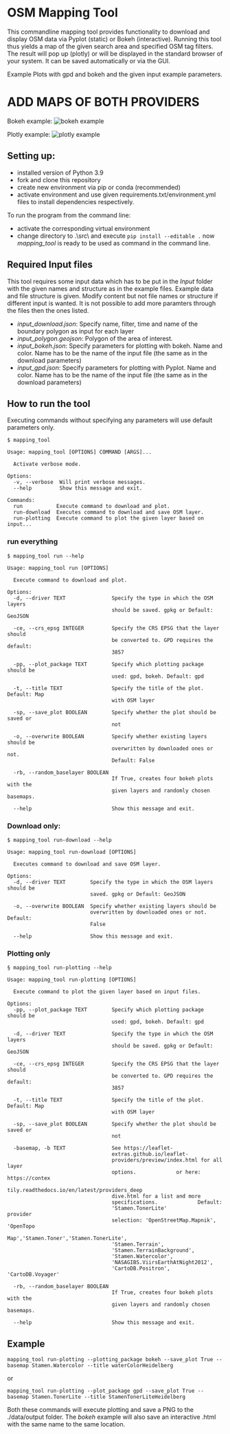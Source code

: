 # OSM Mapping Tool

This commandline mapping tool provides functionality to download and display OSM data via Pyplot (static) or Bokeh (interactive). Running this tool thus yields a map of the given search area and specified OSM tag filters. The result will pop up (plotly) or will be displayed in the standard browser of your system. It can be saved automatically or via the GUI.


Example Plots with gpd and bokeh and the given input example parameters.

# ADD MAPS OF BOTH PROVIDERS
Bokeh example:
![bokeh example](https://github.com/BoSott/mapping_tool/blob/main/data/example_output/example_map_bokeh.png)

Plotly example:
![plotly example](https://github.com/BoSott/mapping_tool/blob/main/data/example_output/example_map_plotly.png)

## Setting up:
- installed version of Python 3.9
- fork and clone this repository
- create new environment via pip or conda (recommended)
- activate environment and use given requirements.txt/environment.yml files to install dependencies respectively.

To run the program from the command line:
- activate the corresponding virtual environment
- change directory to .\src\ and execute `pip install --editable .` now *mapping_tool* is ready to be used as command in the command line.

## Required Input files
This tool requires some input data which has to be put in the *Input* folder with the given names and structure as in the example files.
Example data and file structure is given. Modify content but not file names or structure if different input is wanted. It is not possible to add more paramters through the files then the ones listed.
- *input_download.json*: Specify name, filter, time and name of the boundary polygon as input for each layer
- *input_polygon.geojson*: Polygon of the area of interest.
- *input_bokeh.json*: Specify parameters for plotting with bokeh. Name and color. Name has to be the name of the input file (the same as in the download parameters)
- *input_gpd.json*: Specify parameters for plotting with Pyplot. Name and color. Name has to be the name of the input file (the same as in the download parameters)

## How to run the tool
Executing commands without specifying any parameters will use default parameters only.

```
$ mapping_tool

Usage: mapping_tool [OPTIONS] COMMAND [ARGS]...

  Activate verbose mode.

Options:
  -v, --verbose  Will print verbose messages.
  --help         Show this message and exit.

Commands:
  run           Execute command to download and plot.
  run-download  Executes command to download and save OSM layer.
  run-plotting  Execute command to plot the given layer based on input...
```

### run everything
```
$ mapping_tool run --help

Usage: mapping_tool run [OPTIONS]

  Execute command to download and plot.

Options:
  -d, --driver TEXT               Specify the type in which the OSM layers
                                  should be saved. gpkg or Default: GeoJSON

  -ce, --crs_epsg INTEGER         Specify the CRS EPSG that the layer should
                                  be converted to. GPD requires the default:
                                  3857

  -pp, --plot_package TEXT        Specify which plotting package should be
                                  used: gpd, bokeh. Default: gpd

  -t, --title TEXT                Specify the title of the plot. Default: Map
                                  with OSM layer

  -sp, --save_plot BOOLEAN        Specify whether the plot should be saved or
                                  not

  -o, --overwrite BOOLEAN         Specify whether existing layers should be
                                  overwritten by downloaded ones or not.
                                  Default: False

  -rb, --random_baselayer BOOLEAN
                                  If True, creates four bokeh plots with the
                                  given layers and randomly chosen basemaps.

  --help                          Show this message and exit.
```

### Download only:
```
$ mapping_tool run-download --help

Usage: mapping_tool run-download [OPTIONS]

  Executes command to download and save OSM layer.

Options:
  -d, --driver TEXT        Specify the type in which the OSM layers should be
                           saved. gpkg or Default: GeoJSON

  -o, --overwrite BOOLEAN  Specify whether existing layers should be
                           overwritten by downloaded ones or not. Default:
                           False

  --help                   Show this message and exit.
```

### Plotting only
```
§ mapping_tool run-plotting --help

Usage: mapping_tool run-plotting [OPTIONS]

  Execute command to plot the given layer based on input files.

Options:
  -pp, --plot_package TEXT        Specify which plotting package should be
                                  used: gpd, bokeh. Default: gpd

  -d, --driver TEXT               Specify the type in which the OSM layers
                                  should be saved. gpkg or Default: GeoJSON

  -ce, --crs_epsg INTEGER         Specify the CRS EPSG that the layer should
                                  be converted to. GPD requires the default:
                                  3857

  -t, --title TEXT                Specify the title of the plot. Default: Map
                                  with OSM layer

  -sp, --save_plot BOOLEAN        Specify whether the plot should be saved or
                                  not

  -basemap, -b TEXT               See https://leaflet-
                                  extras.github.io/leaflet-
                                  providers/preview/index.html for all layer
                                  options.             or here: https://contex
                                  tily.readthedocs.io/en/latest/providers_deep
                                  dive.html for a list and more
                                  specifications.             Default:
                                  'Stamen.TonerLite'             provider
                                  selection: 'OpenStreetMap.Mapnik', 'OpenTopo
                                  Map','Stamen.Toner','Stamen.TonerLite',
                                  'Stamen.Terrain',
                                  'Stamen.TerrainBackground',
                                  'Stamen.Watercolor',
                                  'NASAGIBS.ViirsEarthAtNight2012',
                                  'CartoDB.Positron', 'CartoDB.Voyager'

  -rb, --random_baselayer BOOLEAN
                                  If True, creates four bokeh plots with the
                                  given layers and randomly chosen basemaps.

  --help                          Show this message and exit.
```

## Example
`mapping_tool run-plotting --plotting_package bokeh --save_plot True --basemap Stamen.Watercolor --title waterColorHeidelberg`

or

`mapping_tool run-plotting --plot_package gpd --save_plot True --basemap Stamen.TonerLite --title StamenTonerLiteHeidelberg`

Both these commands will execute plotting and save a PNG to the ./data/output folder. The *bokeh* example will also save an interactive .html with the same name to the same location.
